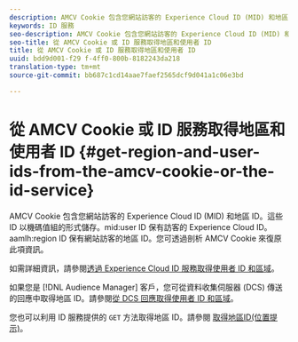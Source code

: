 ```yaml
---
description: AMCV Cookie 包含您網站訪客的 Experience Cloud ID (MID) 和地區 ID。這些 ID 以機碼值組的形式儲存。mid使用者ID保留訪客的Experience Cloud ID。aamweaver ID保留您網站訪客的地區ID。您可透過剖析 AMCV Cookie 來復原此項資訊。
keywords: ID 服務
seo-description: AMCV Cookie 包含您網站訪客的 Experience Cloud ID (MID) 和地區 ID。這些 ID 以機碼值組的形式儲存。mid使用者ID保留訪客的Experience Cloud ID。aamweaver ID保留您網站訪客的地區ID。您可透過剖析 AMCV Cookie 來復原此項資訊。
seo-title: 從 AMCV Cookie 或 ID 服務取得地區和使用者 ID
title: 從 AMCV Cookie 或 ID 服務取得地區和使用者 ID
uuid: bdd9d001-f29 f-4ff0-800b-8182243da218
translation-type: tm+mt
source-git-commit: bb687c1cd14aae7faef2565dcf9d041a1c06e3bd

---
```



# 從 AMCV Cookie 或 ID 服務取得地區和使用者 ID {#get-region-and-user-ids-from-the-amcv-cookie-or-the-id-service}

AMCV Cookie 包含您網站訪客的 Experience Cloud ID (MID) 和地區 ID。這些 ID 以機碼值組的形式儲存。mid:user ID 保有訪客的 Experience Cloud ID。aamlh:region ID 保有網站訪客的地區 ID。您可透過剖析 AMCV Cookie 來復原此項資訊。

如需詳細資訊，請參閱[透過 Experience Cloud ID 服務取得使用者 ID 和區域](https://marketing.adobe.com/resources/help/en_US/aam/dcs-mcid-ids.html)。

如果您是 [!DNL Audience Manager] 客戶，您可從資料收集伺服器 (DCS) 傳送的回應中取得地區 ID。請參閱[從 DCS 回應取得使用者 ID 和區域](https://marketing.adobe.com/resources/help/en_US/aam/dcs-aam-ids.html)。

您也可以利用 ID 服務提供的 `GET` 方法取得地區 ID。請參閱 [取得地區ID(位置提示)](../mcvid-library/mcvid-get-set/mcvid-getlocationhint.md#reference-a761030ff06c4439946bb56febf42d4c)。
